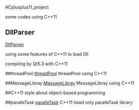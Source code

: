 #Cplusplus11_project

some codes using C++11

## DllParser
[DllParser](https://github.com/ForrestPi/Cplusplus11_project/tree/master/DllParser)

using some features of C++11 to load Dll

compiling by Qt5.3 with C++11

##threadPool
[threadPool](https://github.com/ForrestPi/Cplusplus11_project/tree/master/threadPool)
threadPool using C++11 

##MessageLibray
[MessageLibray](https://github.com/ForrestPi/Cplusplus11_project/tree/master/MessageLibrary)
MessageLibray using C++11


##C++11 style about object-based programming

##paralleTask
[paralleTask](https://github.com/ForrestPi/Cplusplus11_project/tree/master/parallelTask)
C++11 head only paralleTask library
